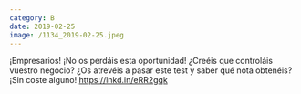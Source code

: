 ```yaml
--- 
category: B 
date: 2019-02-25 
image: /1134_2019-02-25.jpeg 
--- 
```


¡Empresarios! ¡No os perdáis esta oportunidad! ¿Creéis que controláis vuestro negocio? ¿Os atrevéis a pasar este test y saber qué nota obtenéis? ¡Sin coste alguno! https://lnkd.in/eRR2gqk